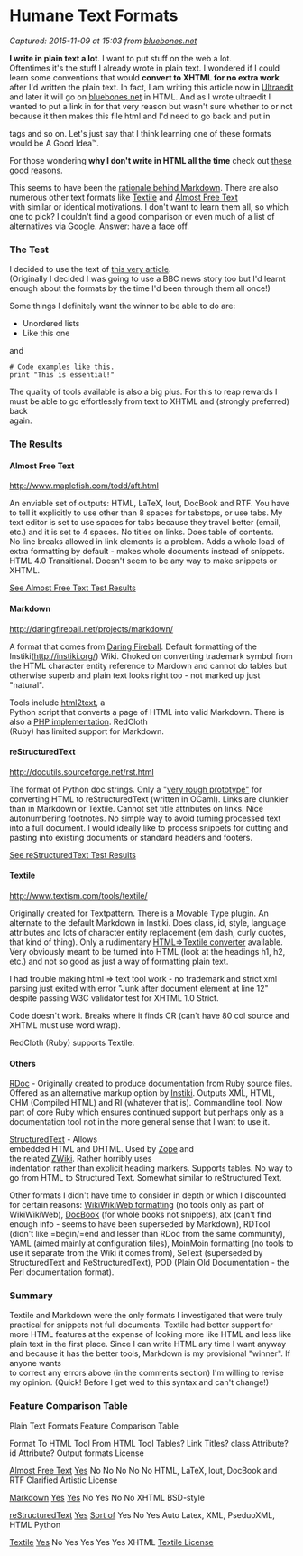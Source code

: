 # Humane Text Formats

_Captured: 2015-11-09 at 15:03 from [bluebones.net](http://bluebones.net/2005/02/humane-text-formats/)_

**I write in plain text a lot**. I want to put stuff on the web a lot.  
Oftentimes it's the stuff I already wrote in plain text. I wondered if I could learn some conventions that would **convert to XHTML for no extra work** after I'd written the plain text. In fact, I am writing this article now in [Ultraedit](http://www.ultraedit.com/) and later it will go on [bluebones.net](http://bluebones.net) in HTML. And as I wrote ultraedit I wanted to put a link in for that very reason but wasn't sure whether to or not because it then makes this file html and I'd need to go back and put in <p> tags and so on. Let's just say that I think learning one of these formats would be A Good Idea™.

For those wondering **why I don't write in HTML all the time** check out [these good reasons](http://c2.com/cgi/wiki?WhyDoesntWikiDoHtml).

This seems to have been the [rationale behind Markdown](http://daringfireball.net/2004/03/dive_into_markdown). There are also numerous other text formats like [Textile](http://www.textism.com/tools/textile/) and [Almost Free Text](http://www.maplefish.com/todd/aft.html)  
with similar or identical motivations. I don't want to learn them all, so which one to pick? I couldn't find a good comparison or even much of a list of alternatives via Google. Answer: have a face off.

### The Test

I decided to use the text of [this very article](http://bluebones.net/news/default.asp?action=view_story&story_id=94).   
(Originally I decided I was going to use a BBC news story too but I'd learnt enough about the formats by the time I'd been through them all once!)

Some things I definitely want the winner to be able to do are:

  * Unordered lists
  * Like this one

and
    
    
    # Code examples like this.
    print "This is essential!"
    

The quality of tools available is also a big plus. For this to reap rewards I  
must be able to go effortlessly from text to XHTML and (strongly preferred) back  
again.

### The Results

#### Almost Free Text

<http://www.maplefish.com/todd/aft.html>

An enviable set of outputs: HTML, LaTeX, lout, DocBook and RTF. You have to tell it explicitly to use other than 8 spaces for tabstops, or use tabs. My text editor is set to use spaces for tabs because they travel better (email, etc.) and it is set to 4 spaces. No titles on links. Does table of contents.   
No line breaks allowed in link elements is a problem. Adds a whole load of  
extra formatting by default - makes whole documents instead of snippets. HTML 4.0 Transitional. Doesn't seem to be any way to make snippets or XHTML.

[See Almost Free Text Test Results](http://bluebones.net/textformats/almostfreetext-tests.html)

#### Markdown

<http://daringfireball.net/projects/markdown/>

A format that comes from [Daring Fireball](http://www.daringfireball.com/). Default formatting of the Instiki(http://instiki.org/) Wiki. Choked on converting trademark symbol from the HTML character entity reference to Mardown and cannot do tables but otherwise superb and plain text looks right too - not marked up just "natural".

Tools include [html2text](http://www.aaronsw.com/2002/html2text/html2text.py), a  
Python script that converts a page of HTML into valid Markdown. There is also a [PHP implementation](http://www.michelf.com/projects/php-markdown/). RedCloth  
(Ruby) has limited support for Markdown.

#### reStructuredText

<http://docutils.sourceforge.net/rst.html>

The format of Python doc strings. Only a "[very rough prototype"](http://philosophy.berkeley.edu/macfarlane/html2rst.html) for converting HTML to reStructuredText (written in OCaml). Links are clunkier than in Markdown or Textile. Cannot set title attributes on links. Nice autonumbering footnotes. No simple way to avoid turning processed text into a full document. I would ideally like to process snippets for cutting and pasting into existing documents or standard headers and footers.

[See reStructuredText Test Results](http://bluebones.net/textformats/restructuredtext-tests.html)

#### Textile

<http://www.textism.com/tools/textile/>

Originally created for Textpattern. There is a Movable Type plugin. An alternate to the default Markdown in Instiki. Does class, id, style, language attributes and lots of character entity replacement (em dash, curly quotes, that kind of thing). Only a rudimentary [HTML=>Textile converter](http://www.matthewsmith.id.au/textpattern/demo.php) available. Very obviously meant to be turned into HTML (look at the headings h1, h2, etc.) and not so good as just a way of formatting plain text.

I had trouble making html => text tool work - no trademark and strict xml parsing just exited with error "Junk after document element at line 12" despite passing W3C validator test for XHTML 1.0 Strict.

Code doesn't work. Breaks where it finds CR (can't have 80 col source and XHTML must use word wrap).

RedCloth (Ruby) supports Textile.

#### Others

[RDoc](http://rdoc.sourceforge.net/) - Originally created to produce documentation from Ruby source files. Offered as an alternative markup option by [Instiki](http://instiki.org/). Outputs XML, HTML, CHM (Compiled HTML) and RI (whatever that is). Commandline tool. Now part of core Ruby which ensures continued support but perhaps only as a documentation tool not in the more general sense that I want to use it.

[StructuredText](http://www.zope.org/Documentation/Articles/STX) - Allows  
embedded HTML and DHTML. Used by [Zope](http://www.zope.org/) and  
the related [ZWiki](http://www.zwiki.org/FrontPage). Rather horribly uses  
indentation rather than explicit heading markers. Supports tables. No way to  
go from HTML to Structured Text. Somewhat similar to reStructured Text.

Other formats I didn't have time to consider in depth or which I discounted for certain reasons: [WikiWikiWeb formatting](http://c2.com/cgi/wiki?TextFormattingRules) (no tools only as part of WikiWikiWeb), [DocBook](http://www.docbook.org/) (for whole books not snippets), atx (can't find enough info - seems to have been superseded by Markdown), RDTool (didn't like =begin/=end and lesser than RDoc from the same community), YAML (aimed mainly at configuration files), MoinMoin formatting (no tools to use it separate from the Wiki it comes from), SeText (superseded by StructuredText and ReStructuredText), POD (Plain Old Documentation - the Perl documentation format).

### Summary

Textile and Markdown were the only formats I investigated that were truly practical for snippets not full documents. Textile had better support for more HTML features at the expense of looking more like HTML and less like plain text in the first place. Since I can write HTML any time I want anyway and because it has the better tools, Markdown is my provisional "winner". If anyone wants  
to correct any errors above (in the comments section) I'm willing to revise my opinion. (Quick! Before I get wed to this syntax and can't change!)

### Feature Comparison Table

Plain Text Formats Feature Comparison Table 

Format To HTML Tool From HTML Tool Tables? Link Titles? class Attribute? id Attribute? Output formats License

[Almost Free Text](http://www.maplefish.com/todd/aft.html)
[Yes](http://www.maplefish.com/todd/aft.html)
No
No
No
No
No
HTML, LaTeX, lout, DocBook and RTF
Clarified Artistic License

[Markdown](http://daringfireball.net/projects/markdown/)
[Yes](http://daringfireball.net/projects/markdown/dingus/)
[Yes](http://daringfireball.net/projects/markdown/dingus/)
No
Yes
No
No
XHTML
BSD-style

[reStructuredText](http://docutils.sourceforge.net/rst.html)
[Yes](http://docutils.sourceforge.net/index.html)
[Sort of](http://philosophy.berkeley.edu/macfarlane/html2rst.html)
Yes
No
Yes
Auto
Latex, XML, PseduoXML, HTML
Python

[Textile](http://www.textism.com/tools/textile/)
[Yes](http://www.textism.com/tools/textile/)
No
Yes
Yes
Yes
Yes
XHTML
[Textile License](http://www.textism.com/tools/textile/license.html)
